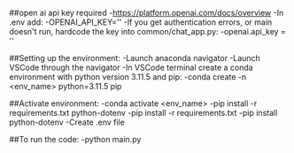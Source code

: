 ##open ai api key required
  -https://platform.openai.com/docs/overview
  -In .env add:
  -OPENAI_API_KEY='<API KEY>'
  -If you get authentication errors, or main doesn't run, hardcode the key into common/chat_app.py:
    -openai.api_key = '<API KEY>'



##Setting up the environment:
  -Launch anaconda navigator
  -Launch VSCode through the navigator
  -In VSCode terminal create a conda environment with python version 3.11.5 and pip:
  -conda create -n <env_name> python=3.11.5 pip


##Activate environment:
  -conda activate <env_name>
  -pip install -r requirements.txt python-dotenv
  -pip install -r requirements.txt
  -pip install python-dotenv
  -Create .env file


##To run the code:
  -python main.py

